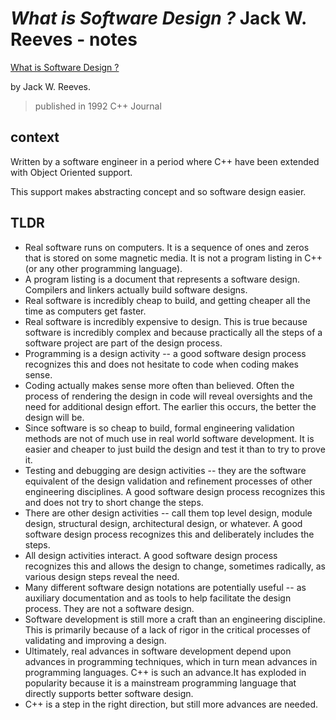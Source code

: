 # *What is Software Design ?* Jack W. Reeves - notes

[What is Software Design ?](http://user.it.uu.se/~carle/softcraft/notes/Reeve_SourceCodeIsTheDesign.pdf)

by Jack W. Reeves.

> published in 1992 C++ Journal

## context

Written by a software engineer in a period where C++ have been extended with Object Oriented support.

This support makes abstracting concept and so software design easier.

## TLDR

- Real software runs on computers. It is a sequence of ones and zeros that is stored on some magnetic media. It is not a program listing in C++ (or any other programming language).
- A program listing is a document that represents a software design. Compilers and linkers actually build software designs.
- Real software is incredibly cheap to build, and getting cheaper all the time as computers get faster.
- Real software is incredibly expensive to design. This is true because software is incredibly complex and because practically all the steps of a software project are part of the design process.
- Programming is a design activity -- a good software design process recognizes this and does not hesitate to code when coding makes sense.
- Coding actually makes sense more often than believed. Often the process of rendering the design in code will reveal oversights and the need for additional design effort. The earlier this occurs, the better the design will be.
- Since software is so cheap to build, formal engineering validation methods are not of much use in real world software development. It is easier and cheaper to just build the design and test it than to try to prove it.
- Testing and debugging are design activities -- they are the software equivalent of the design validation and refinement processes of other engineering disciplines. A good software design process recognizes this and does not try to short change the steps.
- There are other design activities -- call them top level design, module design, structural design, architectural design, or whatever. A good software design process recognizes this and deliberately includes the steps.
- All design activities interact. A good software design process recognizes this and allows the design to change, sometimes radically, as various design steps reveal the need.
- Many different software design notations are potentially useful -- as auxiliary documentation and as tools to help facilitate the design process.  They are not a software design.
- Software development is still more a craft than an engineering discipline. This is primarily because of a lack of rigor in the critical processes of validating and improving a design.
- Ultimately, real advances in software development depend upon advances in programming techniques, which in turn mean advances in programming languages. C++ is such an advance.It has exploded in popularity because it is a mainstream programming language that directly supports better software design.
- C++ is a step in the right direction, but still more advances are needed.
